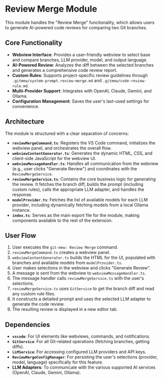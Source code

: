 # Review Merge Module

This module handles the "Review Merge" functionality, which allows users to generate AI-powered code reviews for comparing two Git branches.

## Core Functionality

- **Webview Interface**: Provides a user-friendly webview to select base and compare branches, LLM provider, model, and output language.
- **AI-Powered Review**: Analyzes the diff between the selected branches and generates a comprehensive code review report.
- **Custom Rules**: Supports project-specific review guidelines through `.gitmew/system-prompt.review-merge.md` and `.gitmew/code-review-rule.md`.
- **Multi-Provider Support**: Integrates with OpenAI, Claude, Gemini, and Ollama.
- **Configuration Management**: Saves the user's last-used settings for convenience.

## Architecture

The module is structured with a clear separation of concerns:

- **`reviewMergeCommand.ts`**: Registers the VS Code command, initializes the webview panel, and orchestrates the overall flow.
- **`webviewContentGenerator.ts`**: Generates the dynamic HTML, CSS, and client-side JavaScript for the webview UI.
- **`webviewMessageHandler.ts`**: Handles all communication from the webview (e.g., user clicks "Generate Review") and coordinates with the `ReviewMergeService`.
- **`reviewMergeService.ts`**: Contains the core business logic for generating the review. It fetches the branch diff, builds the prompt (including custom rules), calls the appropriate LLM adapter, and handles the response.
- **`modelProvider.ts`**: Fetches the list of available models for each LLM provider, including dynamically fetching models from a local Ollama instance.
- **`index.ts`**: Serves as the main export file for the module, making components available to the rest of the extension.

## User Flow

1.  User executes the `git-mew: Review Merge` command.
2.  `reviewMergeCommand.ts` creates a webview panel.
3.  `webviewContentGenerator.ts` builds the HTML for the UI, populated with branches and available models from `modelProvider.ts`.
4.  User makes selections in the webview and clicks "Generate Review".
5.  A message is sent from the webview to `webviewMessageHandler.ts`.
6.  The message handler calls `reviewMergeService.ts` with the user's selections.
7.  `reviewMergeService.ts` uses `GitService` to get the branch diff and read any custom rule files.
8.  It constructs a detailed prompt and uses the selected LLM adapter to generate the code review.
9.  The resulting review is displayed in a new editor tab.

## Dependencies

- **`vscode`**: For UI elements like webviews, commands, and notifications.
- **`GitService`**: For all Git-related operations (fetching branches, getting diffs).
- **`LLMService`**: For accessing configured LLM providers and API keys.
- **`ReviewMergeConfigManager`**: For persisting the user's selections (provider, model, language) specifically for this feature.
- **LLM Adapters**: To communicate with the various supported AI services (OpenAI, Claude, Gemini, Ollama).